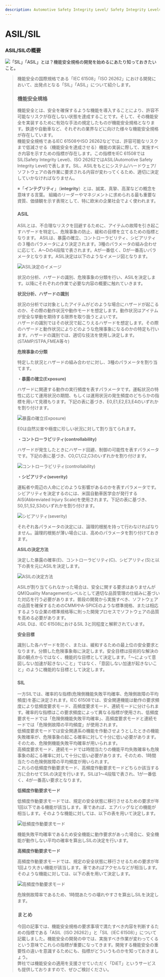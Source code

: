 ```yaml
---
description: Automotive Safety Integrity Level/ Safety Integrity Levelの技術情報を記載したページです。
---
```


# ASIL/SIL

### ASIL/SILの概要

![&#x300C;SIL&#x300D;&#x300C;ASIL&#x300D;&#x3068;&#x306F;&#xFF1F;&#x6A5F;&#x80FD;&#x5B89;&#x5168;&#x898F;&#x683C;&#x306E;&#x958B;&#x767A;&#x3092;&#x59CB;&#x3081;&#x308B;&#x306B;&#x3042;&#x305F;&#x308A;&#x77E5;&#x3063;&#x3066;&#x304A;&#x304D;&#x305F;&#x3044;&#x3053;&#x3068;&#x3002;](https://hldc.co.jp/blog/wp-content/uploads/2017/08/img_graphs-2.png)

> 機能安全の国際規格である「IEC 61508」「ISO 26262」における開発において、出発点となる「SIL」「ASIL」について紹介します。
>
> ### 機能安全規格
>
> 機能安全とは、安全を確保するような機能を導入することにより、許容不可能なリスクが存在しない状態を達成することです。そして、その機能安全を実装するために有効な手法の規定したものが機能安全規格となります。鉄道や自動車など、それぞれの業界などに向けた様々な機能安全規格が存在しています。  
> 機能安全規格であるIEC 61508やISO 26262などでは、許容可能なリスクまで低減させる（機能安全を達成させる）機能の実装に際して、実施すべき内容を示すための指標が存在します。この指標をIEC 61508ではSIL\(Safety Integrity Level\)、ISO 26262ではASIL\(Automotive Safety Integrity Level\)で表します。SIL、ASILをもとにシステム/ハードウェア/ソフトウェアの各作業に要求される内容が変わってくるため、適切に決定していかなければなりません。
>
> ※「**インテグリティ**」（**integrity**）とは、誠実、真摯、高潔などの概念を意味する言葉。 組織のリーダーやマネジメントに求められる最も重要な資質、価値観を示す表現として、特に欧米の企業社会でよく使われます。
>
> ### ASIL
>
> ASILとは、不合理なリスクを回避するために、アイテムの故障を引き起こすハザードを特定し、危険事象の防止、緩和の目標を立てるための指標となります。 ASILは、暴露の確立、コントローラビリティ、シビアリティの３種のパラメータにより決定されます。3種のパラメータの組み合わせに応じて、A～Dの4段階で表されます。Aが一番低く、Dが一番高いパラメータとなります。ASIL決定は以下のようなイメージ図となります。
>
> ![ASIL&#x6C7A;&#x5B9A;&#x306E;&#x30A4;&#x30E1;&#x30FC;&#x30B8;](https://hldc.co.jp/blog/wp-content/uploads/2019/03/ASIL.png)
>
> 状況の分析、ハザードの識別、危険事象の分類を行い、ASILを決定します。以降にそれぞれの作業で必要な内容の概要に触れていきます。
>
> **状況分析、ハザードの識別**
>
> 状況の分析では対象としたアイテムがどのような場合にハザードが起こるのか、その際の動作状況や動作モードを想定します。動作状況はアイテムが安全な挙動を期待する限界を取り扱うとよいです。  
> ハザードの識別ではその状況で起こりえるハザードを想定します。その際のハザードと動作状況によりどのような危険事象になるのかの特定も行います。ハザードの識別では、適切な技法を使用し決定します。\(STAMP/STPA,FMEA等々\)
>
> **危険事象の分類**
>
> 特定した状況とハザードの組み合わせに対し、3種のパラメータを割り当てます。
>
> **・暴露の確立\(Exposure\)**
>
> ハザードに関連する動作の実行頻度を表すパラメータです。運転状況の特性に応じて運用状況の期間、もしくは運用状況の発生頻度のどちらかの指標を用いて見積もります。下記の表に基づき、E0,E1,E2,E3,E4のいずれかを割り付けます。
>
> ![&#x66B4;&#x9732;&#x306E;&#x78BA;&#x7ACB;\(Exposure\)](https://hldc.co.jp/blog/wp-content/uploads/2019/03/Exposure.png)
>
> E0は自然災害や極度に珍しい状況に対して割り当てられます。
>
> **・コントローラビリティ\(controllability\)**
>
> ハザードが発生したときにハザード回避、制御の可能性を表すパラメータです。下記の表に基づき、C0,C1,C2,C3のいずれかを割り付けます。
>
> ![&#x30B3;&#x30F3;&#x30C8;&#x30ED;&#x30FC;&#x30E9;&#x30D3;&#x30EA;&#x30C6;&#x30A3;\(controllability\)](https://hldc.co.jp/blog/wp-content/uploads/2019/03/controllability.png)
>
> **・シビアリティ\(severity\)**
>
> 運転者や周辺の人命にどのような影響があるのかを表すパラメータです。シビアリティを決定するのには、米国自動車医学会が発行するAIS\(Abbreviated Injury Scale\)を使用されます。下記の表に基づき、S0,S1,S2,S3のいずれかを割り付けます。
>
> ![&#x30B7;&#x30D3;&#x30A2;&#x30EA;&#x30C6;&#x30A3;\(severity\)](https://hldc.co.jp/blog/wp-content/uploads/2019/03/severity.png)
>
> それぞれ各パラメータの決定には、論理的根拠を持って行わなければなりません。論理的根拠が薄い場合には、高めのパラメータを割り付けておきます。
>
> **ASILの決定方法**
>
> 決定した暴露の確率\(E\)、コントローラビリティ\(C\)、シビアリティ\(S\)と以下の表を元にASILを決定します。
>
> ![ASIL&#x306E;&#x6C7A;&#x5B9A;&#x65B9;&#x6CD5;](https://hldc.co.jp/blog/wp-content/uploads/2019/03/ASILDecision.png)
>
> ASILが割り当てられなかった場合は、安全に関する要求はありませんがQM\(Quality Management\)レベルとして適切な品質管理の仕組みに基づいた対応を行う必要があります。普段の開発から実施すべき、ソフトウェアの品質を確保するためのCMMIやA-SPICEのような標準規格、または相応するような企業の標準規格等に則った開発プロセスでソフトウェアの品質を高める必要があります。  
> ASIL Dは、IEC 61508におけるSIL 3と同程度と解釈されています。
>
> **安全目標**
>
> 識別した各ハザードを防ぐ、または、緩和するための最上位の安全要求となります。分類した危険事象毎に決定します。安全目標は技術的な解決の面の観点からではなく、機能的な目標として決定します。「～によって意図しない加速が起きないこと」ではなく、「意図しない加速が起きないこと」のように機能的な目標として決定します。
>
> ### SIL
>
> 一方SILでは、確率的な指標\(危険側機能失敗平均確率、危険側故障の平均頻度\)を基に決定されます。IEC 61508では、安全関連機能は動作の要求頻度により低頻度要求モード、高頻度要求モード、連続モードに分けられます。確率的な指標はこの要求頻度によって異なる指標が使用され、低頻度要求モードでは「危険側機能失敗平均確率」、高頻度要求モードと連続モードでは「危険側故障の平均頻度」が使用されます。  
> 低頻度要求モードでは安全関連系の機能を作動させようとしたときの機能失敗確率が、危険事象の起こる確率に対して十分に低い必要があります。そのため、危険側機能失敗平均確率が用いられます。  
> 高頻度要求モード、連続モードでは時間当たりの機能平均失敗確率も危険事象の起こる確率に対して十分に低い必要があります。そのため、1時間当たりの危険側故障の平均頻度が用いられます。  
> これらの低頻度作動要求モード、高頻度作動要求モードどちらか該当する方に合わせてSILの決定を行います。SILは1～4段階で表され、1が一番低く、4が一番高い要求となります。
>
> **低頻度作動要求モード**
>
> 低頻度作動要求モードでは、規定の安全状態に移行させるための要求が年1回以下である機能が該当します。車であれば、エアバッグなどの機能が相当します。そのような機能に対しては、以下の表を用いて決定します。
>
> ![&#x4F4E;&#x983B;&#x5EA6;&#x4F5C;&#x52D5;&#x8981;&#x6C42;&#x30E2;&#x30FC;&#x30C9;](https://hldc.co.jp/blog/wp-content/uploads/2019/03/SIL_LowFrequency.png)
>
> 機能失敗平均確率であるため安全機能に動作要求があった場合に、安全機能が動作しない平均の確率を算出しSILの決定を行います。
>
> **高頻度作動要求モード**
>
> 高頻度作動要求モードでは、規定の安全状態に移行させるための要求が年1回より大きい機能が該当します。車であればアクセルなどが相当します。そのような機能に対しては、以下の表を用いて決定します。
>
> ![&#x9AD8;&#x983B;&#x5EA6;&#x4F5C;&#x52D5;&#x8981;&#x6C42;&#x30E2;&#x30FC;&#x30C9;](https://hldc.co.jp/blog/wp-content/uploads/2019/03/SIL_HighFrequency.png)
>
> 危険側故障率であるため、1時間あたりの壊れやすさを算出しSILを決定します。
>
> ### まとめ
>
> 今回の記事では、機能安全規格の要求事項で満たすべき内容を判断するための指標である「ASIL（ISO 26262）」と「SIL（IEC 61508）」について記載しました。機能安全の開発の中では、実施すべき作業が変わってくるという意味でこれらの指標が重要になってきます。開発する機能安全の重要性の違いを意識するためにも、指標がどういうものかを知っておきましょう。  
> 弊社では機能安全の適用を支援させていただく「DiET」というサービスも提供しておりますので、ぜひご検討ください。

